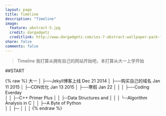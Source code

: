 ```yaml
---
layout: page
title: Timeline
description: "Timeline"
image:
  feature: abstract-5.jpg
  credit: dargadgetz
  creditlink: http://www.dargadgetz.com/ios-7-abstract-wallpaper-pack-for-iphone-5-and-ipod-touch-retina/
share: false
comments: false
---
```


>Timeline 我打算从拥有自己的网站开始吧，本打算从大一上学开始

##START  

{% raw %}
  大一 
	│ 
	├──Jekyll博客上线 Dec 21 2014
	│       ├──购买自己的域名 Jan 11 2015
	│ 			    ├─CDN优化 Jan 13 2015
	│
	├──寒假 Jan 22
	│   │
	│   ├──Coding Everday	
	│   │        ├─C++ Primer Plus
	│   │        ├─Data Structures and 
	│   │        │   └─Algorithm Analysis in C
	│   │        ├─A Byte of Python                    
	│   │        ├─
	│   │        │
{% endraw %}
